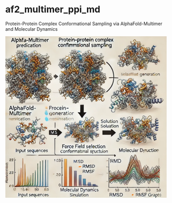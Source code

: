 # af2_multimer_ppi_md
Protein-Protein Complex Conformational Sampling via AlphaFold-Multimer and Molecular Dynamics


![gen by DALL.E](https://github.com/AspirinCode/af2_multimer_ppi_md/blob/main/figure/af2_multimer_ppi_md_figure.png)


